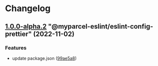 # Changelog

<!-- MONODEPLOY:BELOW -->

## [1.0.0-alpha.2](https://github/myparcelnl/eslint/compare/@myparcel-eslint/eslint-config-prettier@1.0.0-alpha.0...@myparcel-eslint/eslint-config-prettier@1.0.0-alpha.2) "@myparcel-eslint/eslint-config-prettier" (2022-11-02)


### Features

* update package.json ([99ae5a8](https://github/myparcelnl/eslint/commit/99ae5a866389101f92e0b7ea077306d9dabb44e4))


